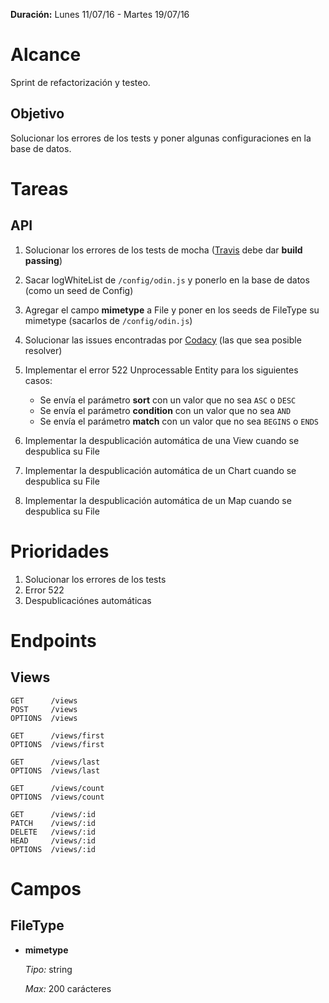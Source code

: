 **Duración:** Lunes 11/07/16 - Martes 19/07/16

# Alcance
Sprint de refactorización y testeo.

## Objetivo
Solucionar los errores de los tests y poner algunas configuraciones en la base de datos.


# Tareas

## API

1. Solucionar los errores de los tests de mocha ([Travis](https://travis-ci.org/gcba-odin/odin) debe dar **build passing**)
2. Sacar logWhiteList de `/config/odin.js` y ponerlo en la base de datos (como un seed de Config)
3. Agregar el campo **mimetype** a File y poner en los seeds de FileType su mimetype (sacarlos de `/config/odin.js`)
4. Solucionar las issues encontradas por [Codacy](https://www.codacy.com/app/ODIN/odin/issues) (las que sea posible resolver)
5. Implementar el error 522 Unprocessable Entity para los siguientes casos:

    - Se envía el parámetro **sort** con un valor que no sea `ASC` o `DESC`
    - Se envía el parámetro **condition** con un valor que no sea `AND`
    - Se envía el parámetro **match** con un valor que no sea `BEGINS` o `ENDS`

6. Implementar la despublicación automática de una View cuando se despublica su File
7. Implementar la despublicación automática de un Chart cuando se despublica su File
8. Implementar la despublicación automática de un Map cuando se despublica su File


# Prioridades

1. Solucionar los errores de los tests
2. Error 522
3. Despublicaciónes automáticas


# Endpoints

## Views
```
GET      /views
POST     /views
OPTIONS  /views

GET      /views/first
OPTIONS  /views/first

GET      /views/last
OPTIONS  /views/last

GET      /views/count
OPTIONS  /views/count

GET      /views/:id
PATCH    /views/:id
DELETE   /views/:id
HEAD     /views/:id
OPTIONS  /views/:id
```

# Campos

## FileType

- **mimetype**

    *Tipo:* string

    *Max:* 200 carácteres